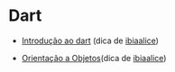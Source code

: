 # Dart


- [Introdução ao dart](https://medium.com/flutter-comunidade-br/introdu%C3%A7%C3%A3o-a-linguagem-de-programa%C3%A7%C3%A3o-dart-b098e4e2a41e) (dica de [ibiaalice](https://github.com/ibiaalice))


- [Orientação a Objetos](https://medium.com/flutter-comunidade-br/orienta%C3%A7%C3%A3o-a-objetos-em-dart-16542b792eb9)(dica de [ibiaalice](https://github.com/ibiaalice))